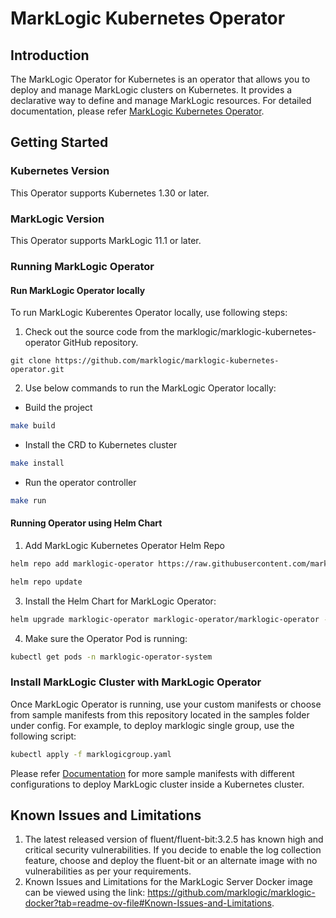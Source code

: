 # MarkLogic Kubernetes Operator

## Introduction

The MarkLogic Operator for Kubernetes is an operator that allows you to deploy and manage MarkLogic clusters on Kubernetes. It provides a declarative way to define and manage MarkLogic resources. For detailed documentation, please refer [MarkLogic Kubernetes Operator](https://).

## Getting Started

### Kubernetes Version

This Operator supports Kubernetes 1.30 or later.

### MarkLogic Version

This Operator supports MarkLogic 11.1 or later.

### Running MarkLogic Operator

#### Run MarkLogic Operator locally
To run MarkLogic Kuberentes Operator locally, use following steps:
1. Check out the source code from the marklogic/marklogic-kubernetes-operator GitHub repository.
```
git clone https://github.com/marklogic/marklogic-kubernetes-operator.git
```

2. Use below commands to run the MarkLogic Operator locally:
  * Build the project
```sh
make build
```
   * Install the CRD to Kubernetes cluster
```sh
make install
```
   * Run the operator controller
```sh
make run
```
#### Running Operator using Helm Chart

1. Add MarkLogic Kubernetes Operator Helm Repo
```sh
helm repo add marklogic-operator https://raw.githubusercontent.com/marklogic/marklogic-kubernetes-operator/gh-pages/

helm repo update
```
3. Install the Helm Chart for MarkLogic Operator: 
```sh
helm upgrade marklogic-operator marklogic-operator/marklogic-operator --version=1.0.0 --install --namespace marklogic-operator-system --create-namespace
```
4. Make sure the Operator Pod is running:
```sh
kubectl get pods -n marklogic-operator-system 
```

### Install MarkLogic Cluster with MarkLogic Operator
Once MarkLogic Operator is running, use your custom manifests or choose from sample manifests from this repository located in the samples folder under config. For example, to deploy marklogic single group, use the following script: 
```sh
kubectl apply -f marklogicgroup.yaml
```
Please refer [Documentation]() for more sample manifests with different configurations to deploy MarkLogic cluster inside a Kubernetes cluster.

## Known Issues and Limitations

1. The latest released version of fluent/fluent-bit:3.2.5 has known high and critical security vulnerabilities. If you decide to enable the log collection feature, choose and deploy the fluent-bit or an alternate image with no vulnerabilities as per your requirements. 
2. Known Issues and Limitations for the MarkLogic Server Docker image can be viewed using the link: https://github.com/marklogic/marklogic-docker?tab=readme-ov-file#Known-Issues-and-Limitations.